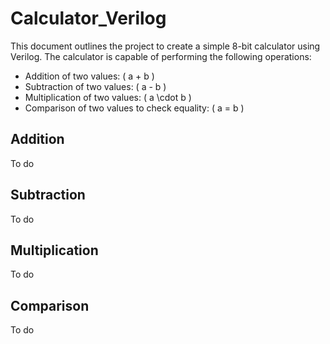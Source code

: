 # Calculator_Verilog

This document outlines the project to create a simple 8-bit calculator using Verilog. The calculator is capable of performing the following operations:

- Addition of two values: \( a + b \)
- Subtraction of two values: \( a - b \)
- Multiplication of two values: \( a \cdot b \)
- Comparison of two values to check equality: \( a = b \)

## Addition

To do

## Subtraction

To do

## Multiplication

To do

## Comparison

To do